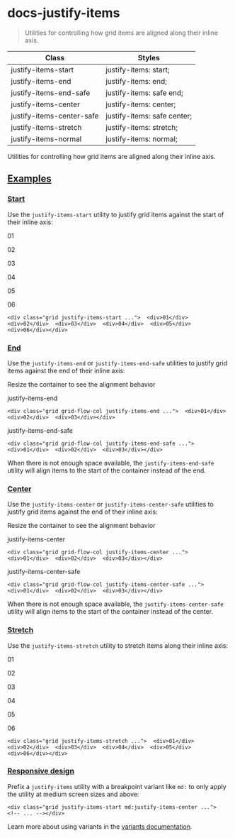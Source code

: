 # docs-justify-items

> Utilities for controlling how grid items are aligned along their inline axis.

| Class                     | Styles                      |
| ------------------------- | --------------------------- |
| justify-items-start       | justify-items: start;       |
| justify-items-end         | justify-items: end;         |
| justify-items-end-safe    | justify-items: safe end;    |
| justify-items-center      | justify-items: center;      |
| justify-items-center-safe | justify-items: safe center; |
| justify-items-stretch     | justify-items: stretch;     |
| justify-items-normal      | justify-items: normal;      |

Utilities for controlling how grid items are aligned along their inline axis.

## [Examples](#examples)

### [Start](#start)

Use the `justify-items-start` utility to justify grid items against the start of their inline axis:

01

02

03

04

05

06

    <div class="grid justify-items-start ...">  <div>01</div>  <div>02</div>  <div>03</div>  <div>04</div>  <div>05</div>  <div>06</div></div>

### [End](#end)

Use the `justify-items-end` or `justify-items-end-safe` utilities to justify grid items against the end of their inline axis:

Resize the container to see the alignment behavior

justify-items-end

    <div class="grid grid-flow-col justify-items-end ...">  <div>01</div>  <div>02</div>  <div>03</div></div>

justify-items-end-safe

    <div class="grid grid-flow-col justify-items-end-safe ...">  <div>01</div>  <div>02</div>  <div>03</div></div>

When there is not enough space available, the `justify-items-end-safe` utility will align items to the start of the container instead of the end.

### [Center](#center)

Use the `justify-items-center` or `justify-items-center-safe` utilities to justify grid items against the end of their inline axis:

Resize the container to see the alignment behavior

justify-items-center

    <div class="grid grid-flow-col justify-items-center ...">  <div>01</div>  <div>02</div>  <div>03</div></div>

justify-items-center-safe

    <div class="grid grid-flow-col justify-items-center-safe ...">  <div>01</div>  <div>02</div>  <div>03</div></div>

When there is not enough space available, the `justify-items-center-safe` utility will align items to the start of the container instead of the center.

### [Stretch](#stretch)

Use the `justify-items-stretch` utility to stretch items along their inline axis:

01

02

03

04

05

06

    <div class="grid justify-items-stretch ...">  <div>01</div>  <div>02</div>  <div>03</div>  <div>04</div>  <div>05</div>  <div>06</div></div>

### [Responsive design](#responsive-design)

Prefix a `justify-items` utility with a breakpoint variant like `md:` to only apply the utility at medium screen sizes and above:

    <div class="grid justify-items-start md:justify-items-center ...">  <!-- ... --></div>

Learn more about using variants in the [variants documentation](/docs/hover-focus-and-other-states).
